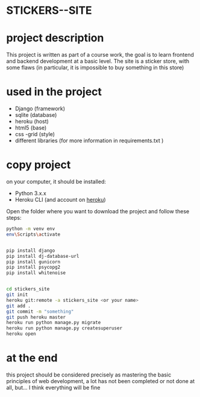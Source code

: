 # STICKERS--SITE

# project description

This project is written as part of a course work, the goal is to learn frontend and backend development at a basic level. The site is a sticker store, with some flaws (in particular, it is impossible to buy something in this store)

# used in the project

* Django (framework)
* sqlite (database)
* heroku (host)
* html5 (base)
* css -grid (style)
* different libraries (for more information in requirements.txt )


# copy project

on your computer, it should be installed:

* Python 3.x.x
* Heroku CLI (and account on [heroku](https://heroku.com/))

Open the folder where you want to download the project and follow these steps:

```bash
python -m venv env
env\Scripts\activate


pip install django
pip install dj-database-url
pip install gunicorn
pip install psycopg2
pip install whitenoise


cd stickers_site
git init
heroku git:remote -a stickers_site <or your name>
git add .
git commit -m "something"
git push heroku master
heroku run python manage.py migrate
heroku run python manage.py createsuperuser
heroku open
```

# at the end

this project should be considered precisely as mastering the basic principles of web development, a lot has not been completed or not done at all, but... I think everything will be fine